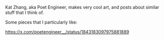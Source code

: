 Kat Zhang, aka Poet Engineer, makes very cool art, and posts about similar stuff that I think of. 

Some pieces that I particularly like:

https://x.com/poetengineer__/status/1843183097975881889
